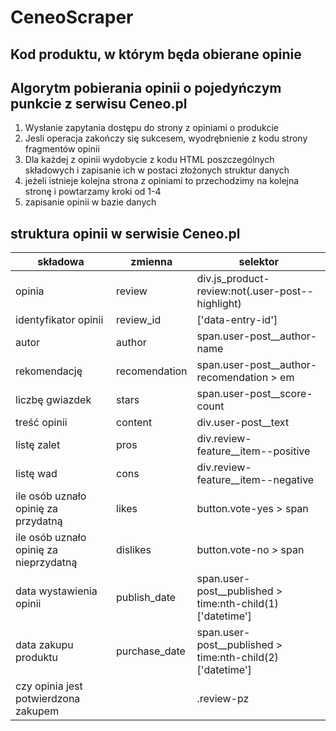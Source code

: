 # CeneoScraper

## Kod produktu, w którym będa obierane opinie

## Algorytm pobierania opinii o pojedyńczym punkcie z serwisu Ceneo.pl
1. Wysłanie zapytania dostępu do strony z opiniami o produkcie
2. Jesli operacja zakończy się sukcesem, wyodrębnienie z kodu strony fragmentów opinii 
3. Dla każdej z opinii wydobycie z kodu HTML poszczególnych składowych i zapisanie ich w postaci złożonych struktur danych 
4. jeżeli istnieje kolejna strona z opiniami to przechodzimy na kolejna stronę i powtarzamy kroki od 1-4
5. zapisanie opinii w bazie danych

## struktura opinii w serwisie Ceneo.pl
|składowa|zmienna|selektor|
|--------|-------|--------|
|opinia|review|div.js_product-review:not(.user-post--highlight)|
|identyfikator opinii|review_id|['data-entry-id']|
|autor|author|span.user-post__author-name|
|rekomendację|recomendation|span.user-post__author-recomendation > em|
|liczbę gwiazdek|stars|span.user-post__score-count|
|treść opinii|content|div.user-post__text|
|listę zalet|pros|div.review-feature__item--positive|
|listę wad|cons|div.review-feature__item--negative|
|ile osób uznało opinię za przydatną|likes|button.vote-yes > span|
|ile osób uznało opinię za nieprzydatną|dislikes|button.vote-no > span|
|data wystawienia opinii|publish_date|span.user-post__published > time:nth-child(1)['datetime']|
|data zakupu produktu|purchase_date|span.user-post__published > time:nth-child(2)['datetime']|
|czy opinia jest potwierdzona zakupem||.review-pz|

